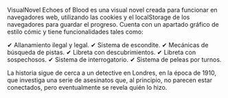 VisualNovel
Echoes of Blood es una visual novel creada para funcionar en navegadores web, utilizando las cookies y el localStorage de los navegadores para guardar el progreso.
Cuenta con un apartado gráfico de estilo cómic y tiene funcionalidades tales como:
    
   ✔ Allanamiento ilegal y legal. 
   ✔ Sistema de escondite.
   ✔ Mecánicas de búsqueda de pistas.
   ✔ Libreta con descubrimientos.
   ✔ Libreta con sospechosos.
   ✔ Sistema de interrogatorio.
   ✔ Sistema de peleas por turnos.
    
La historia sigue de cerca a un detective en Londres, en la época de 1910, que investiga una serie de asesinatos que, al principio, no parecen estar conectados, pero eventualmente se revela quién lo hizo.
